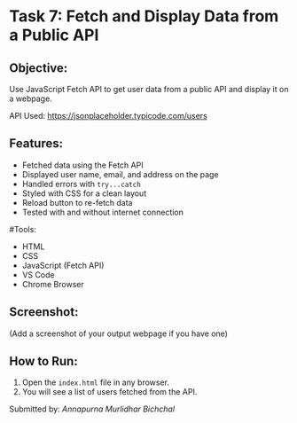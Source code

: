 # Task 7: Fetch and Display Data from a Public API

## Objective:
Use JavaScript Fetch API to get user data from a public API and display it on a webpage.

 API Used:
https://jsonplaceholder.typicode.com/users

## Features:
- Fetched data using the Fetch API
- Displayed user name, email, and address on the page
- Handled errors with `try...catch`
- Styled with CSS for a clean layout
- Reload button to re-fetch data
- Tested with and without internet connection

#Tools:
- HTML
- CSS
- JavaScript (Fetch API)
- VS Code
- Chrome Browser

## Screenshot:
(Add a screenshot of your output webpage if you have one)

## How to Run:
1. Open the `index.html` file in any browser.
2. You will see a list of users fetched from the API.

Submitted by: *Annapurna Murlidhar Bichchal*
